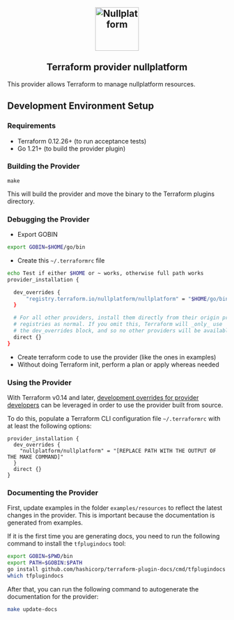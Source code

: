 <h2 align="center">
    <a href="https://nullplatform.com" target="blank_">
        <img height="100" alt="Nullplatform" src="https://nullplatform.com/favicon/android-chrome-192x192.png" />
    </a>
    <br>
    <br>
    Terraform provider nullplatform
    <br>
</h2>

This provider allows Terraform to manage nullplatform resources.

## Development Environment Setup

### Requirements

* Terraform 0.12.26+ (to run acceptance tests)
* Go 1.21+ (to build the provider plugin)

### Building the Provider

```shell
make
```

This will build the provider and move the binary to the Terraform plugins directory.

### Debugging the Provider

* Export GOBIN
```bash
export GOBIN=$HOME/go/bin
``` 
* Create this `~/.terraformrc` file
```bash
echo Test if either $HOME or ~ works, otherwise full path works
provider_installation {

  dev_overrides {
      "registry.terraform.io/nullplatform/nullplatform" = "$HOME/go/bin"
  }

  # For all other providers, install them directly from their origin provider
  # registries as normal. If you omit this, Terraform will _only_ use
  # the dev_overrides block, and so no other providers will be available.
  direct {}
}
```
* Create terraform code to use the provider (like the ones in examples)
* Without doing Terraform init, perform a plan or apply whereas needed


### Using the Provider

With Terraform v0.14 and later, [development overrides for provider developers](https://www.terraform.io/cli/config/config-file#development-overrides-for-provider-developers) can be leveraged in order to use the provider built from source.

To do this, populate a Terraform CLI configuration file `~/.terraformrc` with at least the following options:

```
provider_installation {
  dev_overrides {
    "nullplatform/nullplatform" = "[REPLACE PATH WITH THE OUTPUT OF THE MAKE COMMAND]"
  }
  direct {}
}
```
### Documenting the Provider
First, update examples in the folder `examples/resources` to reflect the latest changes in the provider. This is important because the documentation is generated from examples.

If it is the first time you are generating docs, you need to run the following command to install the `tfplugindocs` tool:
```bash 
export GOBIN=$PWD/bin
export PATH=$GOBIN:$PATH
go install github.com/hashicorp/terraform-plugin-docs/cmd/tfplugindocs
which tfplugindocs
```

After that, you can run the following command to autogenerate the documentation for the provider:
```bash
make update-docs
```